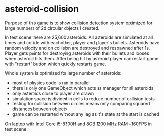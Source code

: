 # asteroid-collision
Purpose of this game is to show collision detection system optimized for large numbers of 2d circular objects I created.

In test scene there are 25,600 asteroids. All asteroids are simulated at all times and collide with eachother, player and player's bullets. Asteroids have random velocity and on collision are destroyed and respawned after 1s. Player gets points for destroying asteroids with their bullets and looses when asteroid hits them. After being hit by asteroid player can restart game with "restart" button which quickly restarts game.

Whole system is optimized for large number of asteroids:
* most of physics code is run in parallel
* there is only one GameObject which acts as manager for all asteroids
* only asteroids close to player are drawn
* simulation space is divided in cells to reduce number of collision tests
* testing for collision between circles means only comparing squared distances between objects
* game can be restarted without any lag as it's state at the start is cached

On laptop with Intel Core i5-8300H and 8GB 1200 MHz RAM ~160FPS in test scene.
